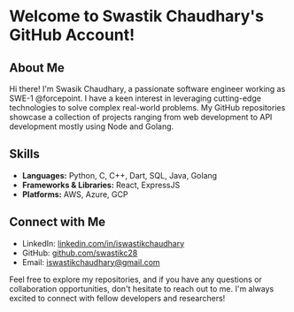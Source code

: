 <!--### Hi there, Im Swastik Chaudhary👋

Here is something about myself:

- 🌱 I’m currently learning React.
- 💬 Ask me about anything related to Nodejs...
- 😄 Pronouns: He/His
- ⚡ Fun fact: I spend almost 4 hours gaming every day... -->
# Welcome to Swastik Chaudhary's GitHub Account!

## About Me
Hi there! I'm Swasik Chaudhary, a passionate software engineer working as SWE-1 @forcepoint. I have a keen interest in leveraging cutting-edge technologies to solve complex real-world problems. My GitHub repositories showcase a collection of projects ranging from web development to API development mostly using Node and Golang.

## Skills
- **Languages:** Python, C, C++, Dart, SQL, Java, Golang
- **Frameworks & Libraries:** React, ExpressJS
- **Platforms:** AWS, Azure, GCP

## Connect with Me
- LinkedIn: [linkedin.com/in/iswastikchaudhary](https://www.linkedin.com/in/iswastikchaudhary)
- GitHub: [github.com/swastikc28](https://github.com/swastikc28)
- Email: iswastikchaudhary@gmail.com

Feel free to explore my repositories, and if you have any questions or collaboration opportunities, don't hesitate to reach out to me. I'm always excited to connect with fellow developers and researchers!






